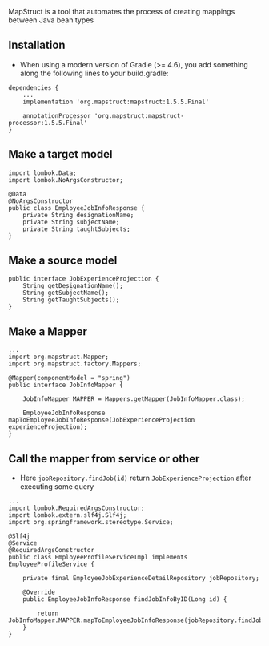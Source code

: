 MapStruct is a tool that automates the process of creating mappings between Java bean types

## Installation
- When using a modern version of Gradle (>= 4.6), you add something along the following lines to your build.gradle:
```
dependencies {
    ...
    implementation 'org.mapstruct:mapstruct:1.5.5.Final'
 
    annotationProcessor 'org.mapstruct:mapstruct-processor:1.5.5.Final'
}
```

## Make a target model
```
import lombok.Data;
import lombok.NoArgsConstructor;

@Data
@NoArgsConstructor
public class EmployeeJobInfoResponse {
    private String designationName;
    private String subjectName;
    private String taughtSubjects;
}
```

## Make a source model
```
public interface JobExperienceProjection {
    String getDesignationName();
    String getSubjectName();
    String getTaughtSubjects();
}
```

## Make a Mapper
```
...
import org.mapstruct.Mapper;
import org.mapstruct.factory.Mappers;

@Mapper(componentModel = "spring")
public interface JobInfoMapper {

    JobInfoMapper MAPPER = Mappers.getMapper(JobInfoMapper.class);

    EmployeeJobInfoResponse mapToEmployeeJobInfoResponse(JobExperienceProjection experienceProjection);
}
```

## Call the mapper from service or other
- Here `jobRepository.findJob(id)` return `JobExperienceProjection` after executing some query
```
...
import lombok.RequiredArgsConstructor;
import lombok.extern.slf4j.Slf4j;
import org.springframework.stereotype.Service;

@Slf4j
@Service
@RequiredArgsConstructor
public class EmployeeProfileServiceImpl implements EmployeeProfileService {

    private final EmployeeJobExperienceDetailRepository jobRepository;

    @Override
    public EmployeeJobInfoResponse findJobInfoByID(Long id) {

        return JobInfoMapper.MAPPER.mapToEmployeeJobInfoResponse(jobRepository.findJob(id));
    }
}
```

